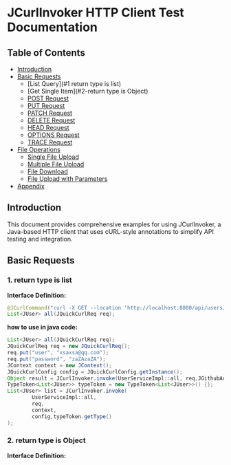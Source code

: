 # JCurlInvoker HTTP Client Test Documentation

## Table of Contents
- [Introduction](#introduction)
- [Basic Requests](#basic-requests)
    - [List Query](#1 return type is list)
    - [Get Single Item](#2-return  type is  Object)
    - [POST Request](#3-post-request)
    - [PUT Request](#4-put-request)
    - [PATCH Request](#5-patch-request)
    - [DELETE Request](#6-delete-request)
    - [HEAD Request](#7-head-request)
    - [OPTIONS Request](#8-options-request)
    - [TRACE Request](#9-trace-request)
- [File Operations](#file-operations)
    - [Single File Upload](#10-single-file-upload)
    - [Multiple File Upload](#11-multiple-file-upload)
    - [File Download](#12-file-download)
    - [File Upload with Parameters](#13-file-upload-with-parameters)
- [Appendix](#appendix)

## Introduction
This document provides comprehensive examples for using JCurlInvoker, a Java-based HTTP client that uses cURL-style annotations to simplify API testing and integration.

## Basic Requests

### 1. return type is list
**Interface Definition:**
```java
@JCurlCommand("curl -X GET --location 'http://localhost:8080/api/users/all'")
List<JUser> all(JQuickCurlReq req);
```
**how to use in java code:**
```java
List<JUser> all(JQuickCurlReq req);
JQuickCurlReq req = new JQuickCurlReq();
req.put("user", "xsaxsa@qq.com");
req.put("password", "zaZAzaZA");
JContext context = new JContext();
JQuickCurlConfig config = JQuickCurlConfig.getInstance();
Object result = JCurlInvoker.invoke(UserServiceImpl::all, req,JGithubAuth.class);
TypeToken<List<JUser>> typeToken = new TypeToken<List<JUser>>() {};
List<JUser> list = JCurlInvoker.invoke(
        UserServiceImpl::all,
        req,
        context,
        config,typeToken.getType()
);
```
### 2. return  type is  Object
**Interface Definition:**